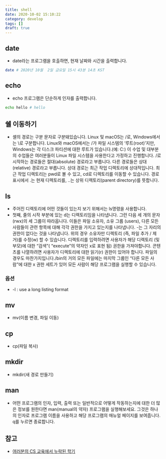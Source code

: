 ```yaml
---
title: shell
date: 2020-10-02 15:10:22
category: develop
tags: []
draft: true
---
```


## date

- date라는 프로그램을 호출하면, 현재 날짜와 시간을 출력합니다.

```zsh
date # 2020년 10월  2일 금요일 15시 43분 14초 KST
```

## echo

- echo 프로그램은 단순하게 인자를 출력합니다.

```zsh
echo hello # hello
```

## 쉘 이동하기

- 셸의 경로는 구분 문자로 구분돼있습니다. Linux 및 macOS는 /로, Windows에서는 \로 구분합니다. Linux와 macOS에서는 /가 파일 시스템의 ‘루트(root)’지만, Windows는 각 디스크 파티션에 대한 루트가 있습니다.(예: C:\) 이 수업 및 대부분의 수업들은 여러분들이 Linux 파일 시스템을 사용한다고 가정하고 진행합니다. /로 시작하는 경로들은 절대(absolute) 경로라고 부릅니다. 다른 경로들은 상대(relative) 경로라고 부릅니다. 상대 경로는 최근 작업 디렉토리에 상대적입니다. 최근 작업 디렉토리는 pwd로 볼 수 있고, cd로 디렉토리를 이동할 수 있습니다. 경로 표시에서 .는 현재 디렉토리를, ..는 상위 디렉토리(parent directory)를 뜻합니다.

## ls

- 주어진 디렉토리에 어떤 것들이 있는지 보기 위해서는 ls명령을 사용합니다.
- 첫째, 줄의 시작 부분에 있는 d는 디렉토리임을 나타냅니다. 그런 다음 세 개의 문자 (rwx)의 세 그룹이 따라옵니다. 이들은 파일 소유자, 소유 그룹 (users), 다른 모든 사람들이 관련 항목에 대해 각각 권한을 가지고 있는지를 나타냅니다. -는 그 자리의 권한이 없다는 것을 나타냅니다. 위의 경우 소유자만 디렉토리 (즉, 파일 추가 / 제거)를 수정(w) 할 수 있습니다. 디렉토리를 입력하려면 사용자가 해당 디렉토리 (및 부모)에 대한 “검색”( “execute”의 약자인 x로 표현 됨) 권한을 가져야합니다. 콘텐츠를 나열하려면 사용자가 디렉토리에 대한 읽기(r) 권한이 있어야 합니다. 파일의 경우도 마찬가지입니다./bin의 거의 모든 파일에는 마지막 그룹인 “다른 모든 사람”에 대한 x 권한 세트가 있어 모든 사람이 해당 프로그램을 실행할 수 있습니다.

### 옵션

- -l : use a long listing format

## mv

- mv(이름 변경, 파일 이동)

## cp

- cp(파일 복사)

## mkdir

- mkdir(새 경로 만들기)

## man

- 어떤 프로그램의 인자, 입력, 출력 또는 일반적으로 어떻게 작동하는지에 대한 더 많은 정보를 원한다면 man(manual의 약자) 프로그램을 실행해보세요. 그것은 하나의 인자로 프로그램 이름을 사용하고 해당 프로그램의 매뉴얼 페이지를 보여줍니다. q를 누르면 종료합니다.

## 참고

- [여러분의 CS 교육에서 누락된 학기](https://missing-semester-kr.github.io/?utm_source=gaerae.com&utm_campaign=%EA%B0%9C%EB%B0%9C%EC%9E%90%EC%8A%A4%EB%9F%BD%EB%8B%A4&utm_medium=social&fbclid=IwAR1LMYMBWvELC5xGMj_nr8EQyEpKcBNB-O7TnW1BcCp3z3kNBw9W0c42A4A)
